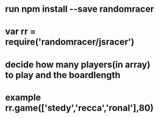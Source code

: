 # run npm install --save randomracer

# var rr = require('randomracer/jsracer')

# decide how many players(in array) to play and the boardlength

# example rr.game(['stedy','recca','ronal'],80)
